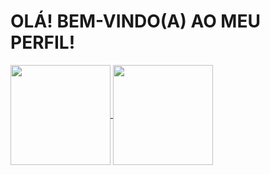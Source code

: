 <h1>OLÁ! BEM-VINDO(A) AO MEU PERFIL! </h1>

<div>
  <a href="https://github.com/jukarolyne">
    <img height=160em align="center" src="https://github-readme-stats.vercel.app/api?username=jukarolyne&show_icons=true&theme=midnight-purple&include_all_commits=true&count_private=true" />
    <img height=160em align="center" src="https://github-readme-stats.vercel.app/api/top-langs?username=jukarolyne&layout=compact&langs_count=16&theme=midnight-purple" />
  </a>
</div>
